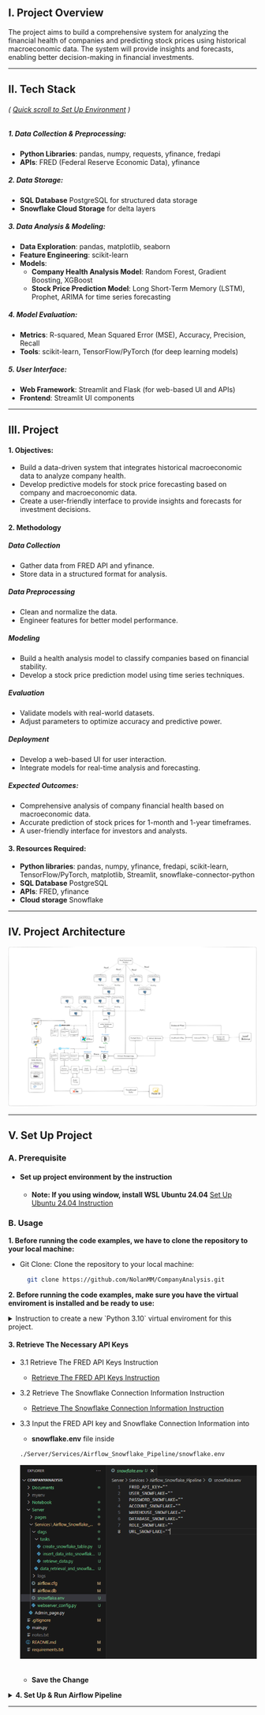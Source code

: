 ## I. Project Overview
The project aims to build a comprehensive system for analyzing the financial health of companies and predicting stock prices using historical macroeconomic data. The system will provide insights and forecasts, enabling better decision-making in financial investments.

---

## II. Tech Stack 
###### ( [Quick scroll to Set Up Environment](#v-set-up-project) )

##### 1. Data Collection & Preprocessing:
- **Python Libraries**: pandas, numpy, requests, yfinance, fredapi
- **APIs**: FRED (Federal Reserve Economic Data), yfinance

##### 2. Data Storage:
- **SQL Database** PostgreSQL for structured data storage
- **Snowflake Cloud Storage** for delta layers

##### 3. Data Analysis & Modeling:
- **Data Exploration**: pandas, matplotlib, seaborn
- **Feature Engineering**: scikit-learn
- **Models**:
  - **Company Health Analysis Model**: Random Forest, Gradient Boosting, XGBoost
  - **Stock Price Prediction Model**: Long Short-Term Memory (LSTM), Prophet, ARIMA for time series forecasting

##### 4. Model Evaluation:
- **Metrics**: R-squared, Mean Squared Error (MSE), Accuracy, Precision, Recall
- **Tools**: scikit-learn, TensorFlow/PyTorch (for deep learning models)

##### 5. User Interface:
- **Web Framework**: Streamlit and Flask (for web-based UI and APIs)
- **Frontend**: Streamlit UI components

---

## III. Project

#### 1. Objectives:
- Build a data-driven system that integrates historical macroeconomic data to analyze company health.
- Develop predictive models for stock price forecasting based on company and macroeconomic data.
- Create a user-friendly interface to provide insights and forecasts for investment decisions.

#### 2. Methodology

##### Data Collection
- Gather data from FRED API and yfinance.
- Store data in a structured format for analysis.

##### Data Preprocessing
- Clean and normalize the data.
- Engineer features for better model performance.

##### Modeling
- Build a health analysis model to classify companies based on financial stability.
- Develop a stock price prediction model using time series techniques.

##### Evaluation
- Validate models with real-world datasets.
- Adjust parameters to optimize accuracy and predictive power.

##### Deployment
- Develop a web-based UI for user interaction.
- Integrate models for real-time analysis and forecasting.

##### Expected Outcomes:
- Comprehensive analysis of company financial health based on macroeconomic data.
- Accurate prediction of stock prices for 1-month and 1-year timeframes.
- A user-friendly interface for investors and analysts.


#### 3. Resources Required:
- **Python libraries**: pandas, numpy, yfinance, fredapi, scikit-learn, TensorFlow/PyTorch, matplotlib, Streamlit, snowflake-connector-python
- **SQL Database** PostgreSQL
- **APIs**: FRED, yfinance
- **Cloud storage** Snowflake

---

## IV. Project Architecture

![Project Architecture](https://github.com/NolanMM/CompanyAnalysis/blob/main/Documents/Images/Company_Analysis.png?raw=true)

---

## V. Set Up Project

### A. Prerequisite

- #### **Set up project environment by the instruction**
  - **Note: If you using window, install WSL Ubuntu 24.04**
[Set Up Ubuntu 24.04 Instruction](./Documents/Setup_Step.md)

### B. Usage
**1. Before running the code examples, we have to clone the repository to your local machine:**

* Git Clone: Clone the repository to your local machine:
  
  ```bash
    git clone https://github.com/NolanMM/CompanyAnalysis.git
  ```

**2. Before running the code examples, make sure you have the virtual enviroment is installed and be ready to use:**

<details><summary>Instruction to create a new `Python 3.10` virtual enviroment for this project.</summary>

* If you want to create a new virtual enviroment, you can use the following command in the terminal of the project directory:

  * In Windows or Linux, you can use the following command:
  
  ```bash
    python -m venv venv
  ```

  * Then, you can activate the virtual enviroment by using the following command:
  
  ```bash
    venv\Scripts\activate
  ```

  * In MacOs, you can use the following command:
  
  ```bash
    python3 -m venv venv
  ```

  * Then, you can activate the virtual enviroment by using the following command:
  
  ```bash
    source venv/Scripts/activate
  ```

* Make sure the virtual environment needed for project is activate with corresponding project directory, you can use the following command:

  * In Windows or Linux, you can use the following command:
  
  ```bash
    venv\Scripts\activate
  ```

  * In MacOs, you can use the following command:
  
  ```bash
    source venv/Scripts/activate
  ```

* Install requirements.txt: Automatically installed dependencies that needed for the project:
  
  ```bash
    pip install -r requirements.txt
  ```

</details>

#### 3. Retrieve The Necessary API Keys

- 3.1 Retrieve The FRED API Keys Instruction
  - [Retrieve The FRED API Keys Instruction](./Documents/Images/Retrieve_FRED_API_Key.md)
- 3.2 Retrieve The Snowflake Connection Information Instruction
  - [Retrieve The Snowflake Connection Information Instruction](./Documents/Images/Create_Snowflake_Account_Connect_Python.md)
- 3.3 Input the FRED API key and Snowflake Connection Information into
  - **snowflake.env** file inside
   ```bash
   ./Server/Services/Airflow_Snowflake_Pipeline/snowflake.env
   ```
  <p align="center">
    <img src="https://github.com/NolanMM/CompanyAnalysis/blob/main/Documents/Images/ENV_Variables.png?raw=true" alt="Description of image" width="500"/>
  </p>
  <br>

  - **Save the Change**

<details>

<summary><b>4. Set Up & Run Airflow Pipeline</b></summary>

<details><summary>Instructions to create a new `Python 3.10` virtual environment if not available.</summary>

* To create a new virtual environment, use the following command in the terminal of the project directory:

  * In Windows or Linux, use:
  
  ```bash
  python -m venv venv
  ```

  * Activate the virtual environment with:
  
  ```bash
  venv\Scripts\activate
  ```

  * In macOS, use:
  
  ```bash
  python3 -m venv venv
  ```

  * Activate the virtual environment with:
  
  ```bash
  source venv/bin/activate
  ```

* Ensure the virtual environment is activated in the corresponding project directory:

  * In Windows or Linux:
  
  ```bash
  venv\Scripts\activate
  ```

  * In macOS:
  
  ```bash
  source venv/bin/activate
  ```

* Install dependencies from `requirements.txt`:
  
  ```bash
  pip install -r requirements.txt
  ```

</details>


##### Configure Airflow Environment Path

Open The COMPANYANALYSIS Project Directory just Cloned in WSL terminal (Inside Python Virtual Environment)

```bash
export AIRFLOW_HOME="$(pwd)/Server/Services/Airflow_Snowflake_Pipeline"
export PATH="$PATH:$AIRFLOW_HOME"
echo $AIRFLOW_HOME
```

##### Initialize Airflow and Create Admin User

```bash
airflow db init
airflow users create --role Admin --username admin --email admin --firstname admin --lastname admin --password admin
```

##### Enable XCom Pickling

* Locate the line: `enable_xcom_pickling = True` (line 212 in the Airflow configuration file **(Project_Dir\Server\Services\Airflow_Snowflake_Pipeline\airflow.cfg)**).
  <p align="center">
    <img src="https://github.com/NolanMM/CompanyAnalysis/blob/main/Documents/Images/XComPicklingEnable.png?raw=true" alt="Description of image" height="400"/>
  </p>
</br>

##### Start Airflow Services
**First start the schedule in Another Instance of WSL Terminal (Inside PyVirtualEnv)**
  - Open another instance of WSL terminal window 
  - Open the virtual environment inside project directory
  - Set up the Airflow path again:

    ```bash
    export AIRFLOW_HOME="$(pwd)/Server/Services/Airflow_Snowflake_Pipeline"
    export PATH="$PATH:$AIRFLOW_HOME"
    airflow scheduler
    ```
**Then start the Airflow in Current WSL Terminal (Inside PyVirtualEnv)**
  ```bash
  airflow webserver -p 8080
  ```
  - Open the web browser and go to: [http://localhost:8080](http://localhost:8080)
  - Log in with the admin credentials you created earlier. (admin, admin)
  - Find and Choose the Dag name ```Data_Retrieval_And_Snowflake_Storage``` -> Play button to trigger it to run
  <p align="center">
    <img src="https://github.com/NolanMM/CompanyAnalysis/blob/main/Documents/Images/Airflow_Trigger.png?raw=true" alt="Description of image" width="1000"/>
  </p>

</details>

---

